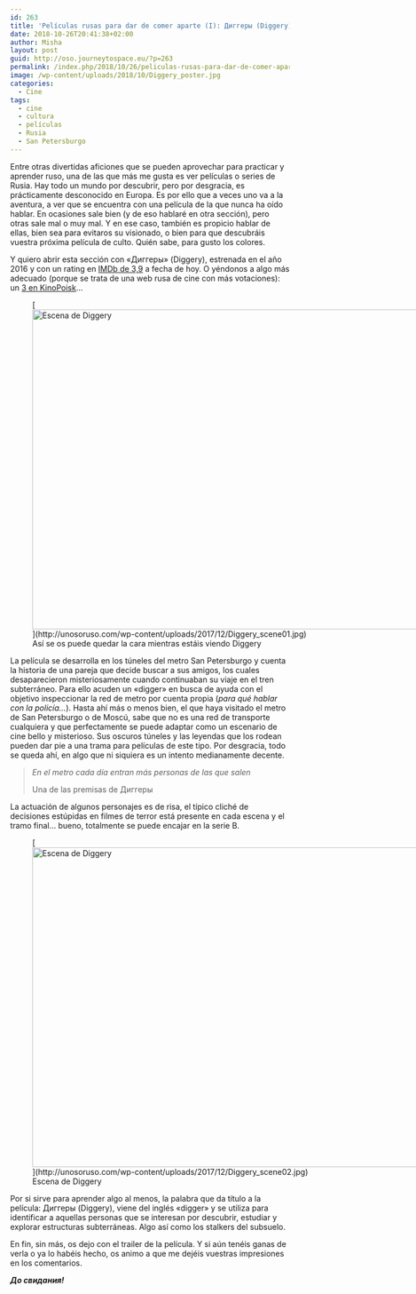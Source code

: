 ```yaml
---
id: 263
title: 'Películas rusas para dar de comer aparte (I): Диггеры (Diggery)'
date: 2018-10-26T20:41:38+02:00
author: Misha
layout: post
guid: http://oso.journeytospace.eu/?p=263
permalink: /index.php/2018/10/26/peliculas-rusas-para-dar-de-comer-aparte-i-diggery/
image: /wp-content/uploads/2018/10/Diggery_poster.jpg
categories:
  - Cine
tags:
  - cine
  - cultura
  - películas
  - Rusia
  - San Petersburgo
---
```

Entre otras divertidas aficiones que se pueden aprovechar para practicar y aprender ruso, una de las que más me gusta es ver películas o series de Rusia. Hay todo un mundo por descubrir, pero por desgracia, es prácticamente desconocido en Europa. Es por ello que a veces uno va a la aventura, a ver que se encuentra con una película de la que nunca ha oído hablar. En ocasiones sale bien (y de eso hablaré en otra sección), pero otras sale mal o muy mal. Y en ese caso, también es propicio hablar de ellas, bien sea para evitaros su visionado, o bien para que descubráis vuestra próxima película de culto. Quién sabe, para gusto los colores.

<!--more-->

Y quiero abrir esta sección con «Диггеры» (Diggery), estrenada en el año 2016 y con un rating en <a href="https://www.imdb.com/title/tt5953804" target="_blank" rel="noopener noreferrer">IMDb de 3,9</a> a fecha de hoy. O yéndonos a algo más adecuado (porque se trata de una web rusa de cine con más votaciones): un <a href="https://www.kinopoisk.ru/film/diggery-2016-899500/" target="_blank" rel="noopener noreferrer">3 en KinoPoisk</a>&#8230;

<figure id="attachment_286" aria-describedby="caption-attachment-286" style="width: 1024px" class="wp-caption aligncenter">[<img loading="lazy" class="size-large wp-image-286" src="http://unosoruso.com/wp-content/uploads/2017/12/Diggery_scene01-1024x576.jpg" alt="Escena de Diggery" width="1024" height="576" srcset="https://www.unosoruso.com/wp-content/uploads/2017/12/Diggery_scene01-1024x576.jpg 1024w, https://www.unosoruso.com/wp-content/uploads/2017/12/Diggery_scene01-300x169.jpg 300w, https://www.unosoruso.com/wp-content/uploads/2017/12/Diggery_scene01-768x432.jpg 768w, https://www.unosoruso.com/wp-content/uploads/2017/12/Diggery_scene01-750x422.jpg 750w, https://www.unosoruso.com/wp-content/uploads/2017/12/Diggery_scene01.jpg 1777w" sizes="(max-width: 1024px) 100vw, 1024px" />](http://unosoruso.com/wp-content/uploads/2017/12/Diggery_scene01.jpg)<figcaption id="caption-attachment-286" class="wp-caption-text">Así se os puede quedar la cara mientras estáis viendo Diggery</figcaption></figure>

La película se desarrolla en los túneles del metro San Petersburgo y cuenta la historia de una pareja que decide buscar a sus amigos, los cuales desaparecieron misteriosamente cuando continuaban su viaje en el tren subterráneo. Para ello acuden un «digger» en busca de ayuda con el objetivo inspeccionar la red de metro por cuenta propia (_para qué hablar con la policía&#8230;_). Hasta ahí más o menos bien, el que haya visitado el metro de San Petersburgo o de Moscú, sabe que no es una red de transporte cualquiera y que perfectamente se puede adaptar como un escenario de cine bello y misterioso. Sus oscuros túneles y las leyendas que los rodean pueden dar pie a una trama para películas de este tipo. Por desgracia, todo se queda ahí, en algo que ni siquiera es un intento medianamente decente.

> _En el metro cada día entran más personas de las que salen_
> 
> Una de las premisas de Диггеры

La actuación de algunos personajes es de risa, el típico cliché de decisiones estúpidas en filmes de terror está presente en cada escena y el tramo final&#8230; bueno, totalmente se puede encajar en la serie B.

<figure id="attachment_287" aria-describedby="caption-attachment-287" style="width: 1024px" class="wp-caption aligncenter">[<img loading="lazy" class="size-large wp-image-287" src="http://unosoruso.com/wp-content/uploads/2017/12/Diggery_scene02-1024x576.jpg" alt="Escena de Diggery" width="1024" height="576" srcset="https://www.unosoruso.com/wp-content/uploads/2017/12/Diggery_scene02-1024x576.jpg 1024w, https://www.unosoruso.com/wp-content/uploads/2017/12/Diggery_scene02-300x169.jpg 300w, https://www.unosoruso.com/wp-content/uploads/2017/12/Diggery_scene02-768x432.jpg 768w, https://www.unosoruso.com/wp-content/uploads/2017/12/Diggery_scene02-750x422.jpg 750w, https://www.unosoruso.com/wp-content/uploads/2017/12/Diggery_scene02.jpg 1777w" sizes="(max-width: 1024px) 100vw, 1024px" />](http://unosoruso.com/wp-content/uploads/2017/12/Diggery_scene02.jpg)<figcaption id="caption-attachment-287" class="wp-caption-text">Escena de Diggery</figcaption></figure>

Por si sirve para aprender algo al menos, la palabra que da título a la película:&nbsp;Диггеры (Diggery), viene del inglés «digger» y se utiliza para identificar a aquellas personas que se interesan por descubrir, estudiar y explorar estructuras subterráneas. Algo así como los stalkers del subsuelo.

En fin, sin más, os dejo con el trailer de la película. Y si aún tenéis ganas de verla o ya lo habéis hecho, os animo a que me dejéis vuestras impresiones en los comentarios.

**_До свидания!_**